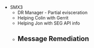 - SMX3
	- DR Manager - Partial evisceration
	- Helping Colin with Gerrit
	- Helping Jon with SEG API info
	- Message Remediation
		-
